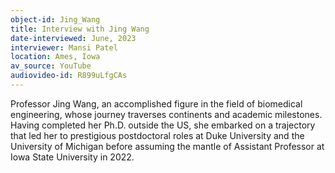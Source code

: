 ```yaml
---
object-id: Jing_Wang
title: Interview with Jing Wang
date-interviewed: June, 2023
interviewer: Mansi Patel
location: Ames, Iowa
av_source: YouTube
audiovideo-id: R899uLfgCAs
---
```


Professor Jing Wang, an accomplished figure in the field of biomedical engineering, whose journey traverses continents and academic milestones. Having completed her Ph.D. outside the US, she embarked on a trajectory that led her to prestigious postdoctoral roles at Duke University and the University of Michigan before assuming the mantle of Assistant Professor at Iowa State University in 2022.